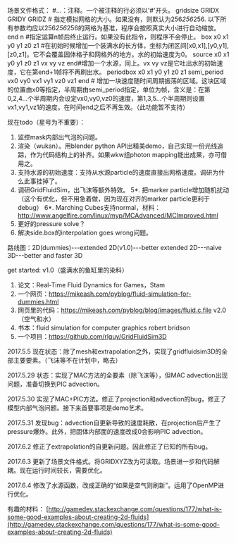 ﻿场景文件格式：
#...：注释。一个被注释的行必须以'#'开头。
gridsize GRIDX GRIDY GRIDZ # 指定模拟网格的大小。如果没有，则默认为256*256*256. 以下所有参数均应以256*256*256的网格为基准，程序会按照真实大小进行自动缩放。
end n #指定运算n帧后终止运行。如果没有此指令，则程序不会停止。
box x0 x1 y0 y1 z0 z1 #在初始时候增加一个装满水的长方体，坐标为闭区间[x0,x1],[y0,y1],[z0,z1]。它不会覆盖固体格子和网格外的地方。水的初始速度为0。
source x0 x1 y0 y1 z0 z1 vx vy vz end#增加一个水源，同上。vx vy vz是它吐出水的初始速度，它在第end+1帧将不再刷出水。
periodbox x0 x1 y0 y1 z0 z1 semi_period vx0 vy0 vx1 vy1 vz0 vz1 end # 增加一块速度随时间周期振荡的区域。这块区域的位置由x0等指定，半周期由semi_period指定，单位为帧，含义是：在第0,2,4...个半周期内会设定vx0,vy0,vz0的速度，第1,3,5...个半周期则设置vx1,vy1,vz1的速度。在时间end之后不再生效。（此功能暂不支持）

现在todo（星号为不重要）：
1. 监控mask内部出气泡的问题。
2. 渲染（wukan）。用blender python API出精美demo，自己实现一份光线追踪，作为代码结构上的补齐。如果wkw组photon mapping能出成果，亦可借用之。
3. 支持水源的初始速度：支持从水源particle的速度直接出网格速度。调研为什么此事挂掉了。
4. 调研GridFluidSim，出飞沫等额外特效。
5*. 把marker particle增加随机扰动（这个有优化，但不用急着做，因为现在对齐的marker particle更利于debug）
6*. Marching Cubes支持normal，材料：http://www.angelfire.com/linux/myp/MCAdvanced/MCImproved.html
7. 更好的pressure solve？
8. 解决side.box的interpolation goes wrong问题。

路线图：2D(dummies)---extended 2D(v1.0)---better extended 2D---naive 3D---better and faster 3D

get started:
v1.0（盛满水的鱼缸里的染料）
1. 论文：Real-Time Fluid Dynamics for Games，Stam
2. 一个网页：https://mikeash.com/pyblog/fluid-simulation-for-dummies.html
3. 网页里的代码：https://mikeash.com/pyblog/blog/images/fluid.c.file
v2.0（空气和水）
1. 书本：fluid simulation for computer graphics robert bridson
2. 一个项目：https://github.com/rlguy/GridFluidSim3D

2017.5.5
现在状态：除了mesh和extrapolation之外，实现了gridfluidsim3D的全部主要要素。（飞沫等不在计划中，略去）

2017.5.29
状态：实现了MAC方法的全要素（除飞沫等），但MAC advection出现问题，准备切换到PIC advection。

2017.5.30
实现了MAC+PIC方法。修正了projection和advection的bug，修正了模型内部气泡问题。接下来首要事项是demo艺术。

2017.5.31
发现bug：advection自更新导致的速度耗散，在projection后产生了pressure爆炸。此外，把固体内部面的速度改成0会影响PIC advection。

2017.6.2
修正了extrapolation的自更新问题。因此修正了已知的所有bug。

2017.6.3
更新了场景文件格式。将GRIDXYZ改为可读取。场景进一步和代码解耦。现在运行时间较长，需要优化。

2017.6.4
修改了水源函数，改成正确的“如果是空气则刷新”。运用了OpenMP进行优化。

有趣的材料： [http://gamedev.stackexchange.com/questions/177/what-is-some-good-examples-about-creating-2d-fluids](http://gamedev.stackexchange.com/questions/177/what-is-some-good-examples-about-creating-2d-fluids)